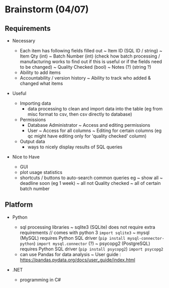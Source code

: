 # Brainstorm (04/07)

## Requirements

- Necessary
    - Each item has following fields filled out
        ~ Item ID (SQL ID / string)
        ~ Item Qty (int)
        ~ Batch Number (int) (check how batch processing / manufacturing works to find out if this is useful or if the fields need to be changed)
        ~ Quality Checked (bool)
        ~ Notes (?) (string ?)
    - Ability to add items
    - Accountability / version history
        ~ Ability to track who added & changed what items

- Useful
    - Importing data
        - data processing to clean and import data into the table (eg from misc format to csv, then csv directly to database)
    - Permissions
        - Database Administrator 
            ~ Access and editing permissions
        - User
            ~ Access for all columns
            ~ Editing for certain columns (eg qc might have editing only for 'quality checked' column)
    - Output data
        - ways to nicely display results of SQL queries

- Nice to Have
    - GUI
    - plot usage statistics
    - shortcuts / buttons to auto-search common queries eg
        ~ show all
        ~ deadline soon (eg 1 week)
        ~ all not Quality checked
        ~ all of certain batch number


## Platform

- Python
    - sql processing libraries
        ~ sqlite3 (SQLite)
            does not require extra requirements // comes with python 3
            `import sqlite3`
        ~ mysql (MySQL)
            requires Python SQL driver (`pip install mysql-connector-python`)
            `import mysql.connector` (?)
        ~ psycopg2 (PostgreSQL)
            requires Python SQL driver (`pip install psycopg2`)
            `import psycopg2`
    - can use Pandas for data analysis
        ~ User guide : https://pandas.pydata.org/docs/user_guide/index.html

- .NET
    - programming in C# 